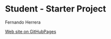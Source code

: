# Student - Starter Project
Fernando Herrera

[Web site on GitHubPages](https://herr0092.github.io/starter/)
